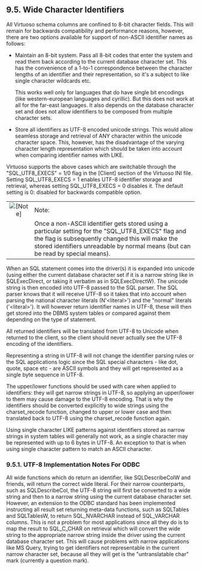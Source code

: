 <div>

<div>

<div>

<div>

## 9.5. Wide Character Identifiers

</div>

</div>

</div>

All Virtuoso schema columns are confined to 8-bit character fields. This
will remain for backwards compatibility and performance reasons,
however, there are two options available for support of non-ASCII
identifier names as follows:

<div>

- Maintain an 8-bit system. Pass all 8-bit codes that enter the system
  and read them back according to the current database character set.
  This has the convenience of a 1-to-1 correspondence between the
  character lengths of an identifier and their representation, so it's a
  subject to like single character wildcards etc.

  This works well only for languages that do have single bit encodings
  (like western-european languages and cyrillic). But this does not work
  at all for the far-east languages. It also depends on the database
  character set and does not allow identifiers to be composed from
  multiple character sets.

- Store all identifiers as UTF-8 encoded unicode strings. This would
  allow seamless storage and retrieval of ANY character within the
  unicode character space. This, however, has the disadvantage of the
  varying character length representation which should be taken into
  account when comparing identifier names with LIKE.

</div>

Virtuoso supports the above cases which are switchable through the
"SQL_UTF8_EXECS" = 1/0 flag in the \[Client\] section of the Virtuoso
INI file. Setting SQL_UTF8_EXECS = 1 enables UTF-8 identifier storage
and retrieval, whereas setting SQL_UTF8_EXECS = 0 disables it. The
default setting is 0: disabled for backwards compatible option.

<div>

|                              |                                                                                                                                                                                                                                            |
|:----------------------------:|:-------------------------------------------------------------------------------------------------------------------------------------------------------------------------------------------------------------------------------------------|
| ![\[Note\]](images/note.png) | Note:                                                                                                                                                                                                                                      |
|                              | Once a non-ASCII identifier gets stored using a particular setting for the "SQL_UTF8_EXECS" flag and the flag is subsequently changed this will make the stored identifiers unreadable by normal means (but can be read by special means). |

</div>

When an SQL statement comes into the driver(s) it is expanded into
unicode (using either the current database character set if it is a
narrow string like in SQLExecDirect, or taking it verbatim as in
SQLExecDirectW). The unicode string is then encoded into UTF-8 passed to
the SQL parser. The SQL parser knows that it will receive UTF-8 so it
takes that into account when parsing the national character literals
(N'\<literal\>') and the "normal" literals ('\<literal\>'). It will
however return identifier names in UTF-8, these will then get stored
into the DBMS system tables or compared against them depending on the
type of statement.

All returned identifiers will be translated from UTF-8 to Unicode when
returned to the client, so the client should never actually see the
UTF-8 encoding of the identifiers.

Representing a string in UTF-8 will not change the identifier parsing
rules or the SQL applications logic since the SQL special characters -
like dot, quote, space etc - are ASCII symbols and they will get
represented as a single byte sequence in UTF-8.

The upper/lower functions should be used with care when applied to
identifiers: they will get narrow strings in UTF-8, so applying an
upper/lower to them may cause damage to the UTF-8 encoding. That is why
the identifiers should be converted explicitly to wide strings using the
charset_recode function, changed to upper or lower case and then
translated back to UTF-8 using the charset_recode function again.

Using single character LIKE patterns against identifiers stored as
narrow strings in system tables will generally not work, as a single
character may be represented with up to 6 bytes in UTF-8. An exception
to that is when using single character pattern to match an ASCII
character.

<div>

<div>

<div>

<div>

### 9.5.1. UTF-8 Implementation Notes For ODBC

</div>

</div>

</div>

All wide functions which do return an identifier, like SQLDescribeColW
and friends, will return the correct wide literal. For their narrow
counterparts, such as SQLDescribeCol, the UTF-8 string will first be
converted to a wide string and then to a narrow string using the current
database character set. However, an extension to the ODBC standard has
been implemented instructing all result set returning meta-data
functions, such as SQLTables and SQLTablesW, to return SQL_NVARCHAR
instead of SQL_VARCHAR columns. This is not a problem for most
applications since all they do is to map the result to SQL_C_CHAR on
retrieval which will convert the wide string to the appropriate narrow
string inside the driver using the current database character set. This
will cause problems with narrow applications like MS Query, trying to
get identifiers not representable in the current narrow character set,
because all they will get is the "untranslatable char" mark (currently a
question mark).

</div>

</div>
